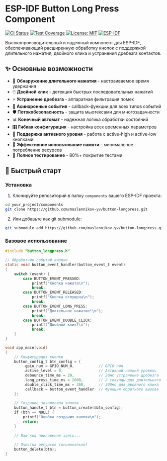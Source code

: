 # ESP-IDF Button Long Press Component

[![CI Status](https://github.com/maslennikov-yv/button-longpress/workflows/ESP-IDF%20Button%20Component%20CI/badge.svg)](https://github.com/maslennikov-yv/button-longpress/actions)
[![Test Coverage](https://img.shields.io/badge/coverage-80%25-green.svg)](https://github.com/maslennikov-yv/button-longpress/actions)
[![License: MIT](https://img.shields.io/badge/License-MIT-yellow.svg)](https://opensource.org/licenses/MIT)
[![ESP-IDF](https://img.shields.io/badge/ESP--IDF-v4.4%2B-blue.svg)](https://github.com/espressif/esp-idf)

Высокопроизводительный и надежный компонент для ESP-IDF, обеспечивающий расширенную обработку кнопок с поддержкой длительного нажатия, двойного клика и устранения дребезга контактов.

## ✨ Основные возможности

- 🔘 **Обнаружение длительного нажатия** - настраиваемое время удержания
- 🖱️ **Двойной клик** - детекция быстрых последовательных нажатий
- ⚡ **Устранение дребезга** - аппаратная фильтрация помех
- 🔄 **Асинхронные события** - callback-функции для всех типов событий
- 🛡️ **Потокобезопасность** - защита мьютексами для многозадачности
- 📊 **Конечный автомат** - надежная логика обработки состояний
- 🎛️ **Гибкая конфигурация** - настройка всех временных параметров
- 🔌 **Поддержка активного уровня** - работа с active-high и active-low кнопками
- 💾 **Эффективное использование памяти** - минимальное потребление ресурсов
- 🧪 **Полное тестирование** - 80%+ покрытие тестами

## 🚀 Быстрый старт

### Установка

1. Клонируйте репозиторий в папку `components` вашего ESP-IDF проекта:
```bash
cd your_project/components
git clone https://github.com/maslennikov-yv/button-longpress.git
```

2. Или добавьте как git submodule:
```bash
git submodule add https://github.com/maslennikov-yv/button-longpress.git components/button_longpress
```

### Базовое использование

```c
#include "button_longpress.h"

// Обработчик событий кнопки
static void button_event_handler(button_event_t event)
{
    switch (event) {
        case BUTTON_EVENT_PRESSED:
            printf("Кнопка нажата\n");
            break;
        case BUTTON_EVENT_RELEASED:
            printf("Кнопка отпущена\n");
            break;
        case BUTTON_EVENT_LONG_PRESS:
            printf("Длительное нажатие!\n");
            break;
        case BUTTON_EVENT_DOUBLE_CLICK:
            printf("Двойной клик!\n");
            break;
    }
}

void app_main(void)
{
    // Конфигурация кнопки
    button_config_t btn_config = {
        .gpio_num = GPIO_NUM_0,           // GPIO пин
        .active_level = 0,                // Активный низкий уровень
        .debounce_time_ms = 20,           // 20мс устранение дребезга
        .long_press_time_ms = 2000,       // 2 секунды для длительного нажатия
        .double_click_time_ms = 300,      // 300мс для двойного клика
        .callback = button_event_handler  // Функция обратного вызова
    };
    
    // Создание экземпляра кнопки
    button_handle_t btn = button_create(&btn_config);
    if (btn == NULL) {
        printf("Ошибка создания кнопки\n");
        return;
    }
    
    // Ваш код приложения здесь...
    
    // Очистка ресурсов (опционально)
    button_delete(btn);
}
